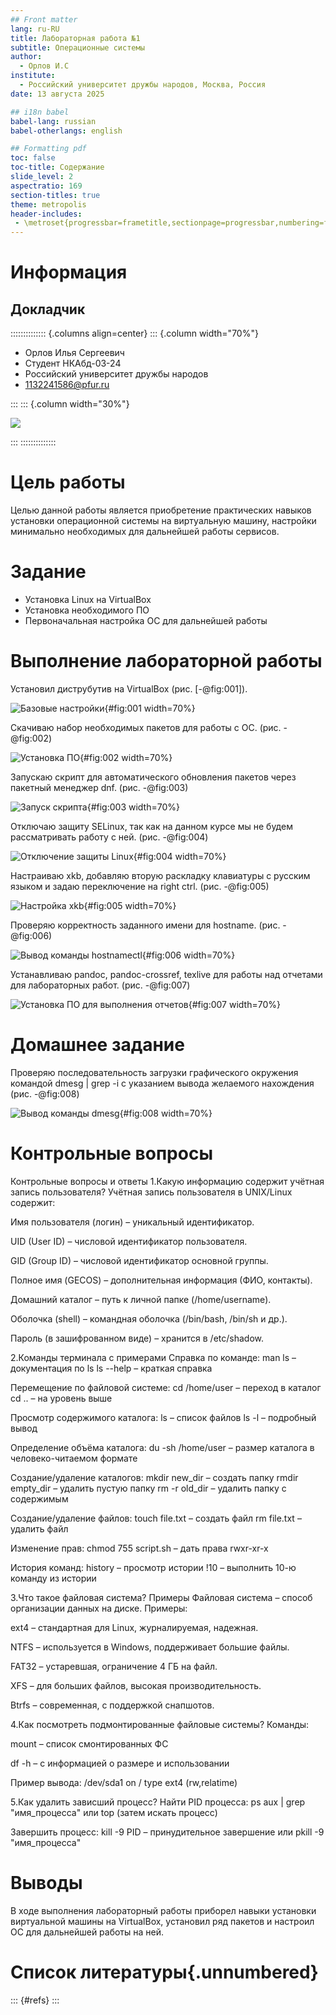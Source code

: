 ```yaml
---
## Front matter
lang: ru-RU
title: Лабораторная работа №1
subtitle: Операционные системы
author:
  - Орлов И.С
institute:
  - Российский университет дружбы народов, Москва, Россия
date: 13 августа 2025

## i18n babel
babel-lang: russian
babel-otherlangs: english

## Formatting pdf
toc: false
toc-title: Содержание
slide_level: 2
aspectratio: 169
section-titles: true
theme: metropolis
header-includes:
 - \metroset{progressbar=frametitle,sectionpage=progressbar,numbering=fraction}
---
```


# Информация

## Докладчик

:::::::::::::: {.columns align=center}
::: {.column width="70%"}

  * Орлов Илья Сергеевич
  * Студент НКАбд-03-24
  * Российский университет дружбы народов
  * [1132241586@pfur.ru](1132241586@pfur.ru)

:::
::: {.column width="30%"}

![](image/rutnixya.jpg)

:::
::::::::::::::

# Цель работы

Целью данной работы является приобретение практических навыков установки операционной системы на виртуальную машину, настройки минимально необходимых для дальнейшей работы сервисов.

# Задание

- Установка Linux на VirtualBox
- Установка необходимого ПО
- Первоначальная настройка ОС для дальнейшей работы

# Выполнение лабораторной работы

Установил диструбутив на VirtualBox (рис. [-@fig:001]).

![Базовые настройки](image/1.png){#fig:001 width=70%}

Скачиваю набор необходимых пакетов для работы с ОС. (рис. -@fig:002)

![Установка ПО](image/2.png){#fig:002 width=70%}

Запускаю скрипт для автоматического обновления пакетов через пакетный менеджер dnf. (рис. -@fig:003)

![Запуск скрипта](image/3.png){#fig:003 width=70%}

Отключаю защиту SELinux, так как на данном курсе мы не будем рассматривать работу с ней. (рис. -@fig:004)

![Отключение защиты Linux](image/4.png){#fig:004 width=70%}

Настраиваю xkb, добавляю вторую раскладку клавиатуры с русским языком и задаю переключение на right ctrl. (рис. -@fig:005)

![Настройка xkb](image/5.png){#fig:005 width=70%}

Проверяю корректность заданного имени для hostname. (рис. -@fig:006)

![Вывод команды hostnamectl](image/6.png){#fig:006 width=70%}

Устанавливаю pandoc, pandoc-crossref, texlive для работы над отчетами для лабораторных работ. (рис. -@fig:007)

![Установка ПО для выполнения отчетов](image/7.png){#fig:007 width=70%}

# Домашнее задание

Проверяю последовательность загрузки графического окружения командой dmesg | grep -i с указанием вывода желаемого нахождения (рис. -@fig:008)

![Вывод команды dmesg](image/8.png){#fig:008 width=70%}

# Контрольные вопросы

Контрольные вопросы и ответы
1.Какую информацию содержит учётная запись пользователя?
Учётная запись пользователя в UNIX/Linux содержит:

Имя пользователя (логин) – уникальный идентификатор.

UID (User ID) – числовой идентификатор пользователя.

GID (Group ID) – числовой идентификатор основной группы.

Полное имя (GECOS) – дополнительная информация (ФИО, контакты).

Домашний каталог – путь к личной папке (/home/username).

Оболочка (shell) – командная оболочка (/bin/bash, /bin/sh и др.).

Пароль (в зашифрованном виде) – хранится в /etc/shadow.

2.Команды терминала с примерами
Справка по команде:
man ls – документация по ls
ls --help – краткая справка

Перемещение по файловой системе:
cd /home/user – переход в каталог
cd .. – на уровень выше

Просмотр содержимого каталога:
ls – список файлов
ls -l – подробный вывод

Определение объёма каталога:
du -sh /home/user – размер каталога в человеко-читаемом формате

Создание/удаление каталогов:
mkdir new_dir – создать папку
rmdir empty_dir – удалить пустую папку
rm -r old_dir – удалить папку с содержимым

Создание/удаление файлов:
touch file.txt – создать файл
rm file.txt – удалить файл

Изменение прав:
chmod 755 script.sh – дать права rwxr-xr-x

История команд:
history – просмотр истории
!10 – выполнить 10-ю команду из истории

3.Что такое файловая система? Примеры
Файловая система – способ организации данных на диске. Примеры:

ext4 – стандартная для Linux, журналируемая, надежная.

NTFS – используется в Windows, поддерживает большие файлы.

FAT32 – устаревшая, ограничение 4 ГБ на файл.

XFS – для больших файлов, высокая производительность.

Btrfs – современная, с поддержкой снапшотов.

4.Как посмотреть подмонтированные файловые системы?
Команды:

mount – список смонтированных ФС

df -h – с информацией о размере и использовании

Пример вывода:
/dev/sda1 on / type ext4 (rw,relatime)

5.Как удалить зависший процесс?
Найти PID процесса:
ps aux | grep "имя_процесса"
или
top (затем искать процесс)

Завершить процесс:
kill -9 PID – принудительное завершение
или
pkill -9 "имя_процесса"

# Выводы

В ходе выполнения лабораторный работы приборел навыки установки виртуальной машины на VirtualBox, установил ряд пакетов и настроил ОС для дальнейшей работы на ней.

# Список литературы{.unnumbered}

::: {#refs}
:::

